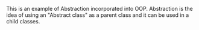 This is an example of Abstraction incorporated into OOP. Abstraction is the idea of using an "Abstract class" as a parent class and it can be used in a 
child classes. 